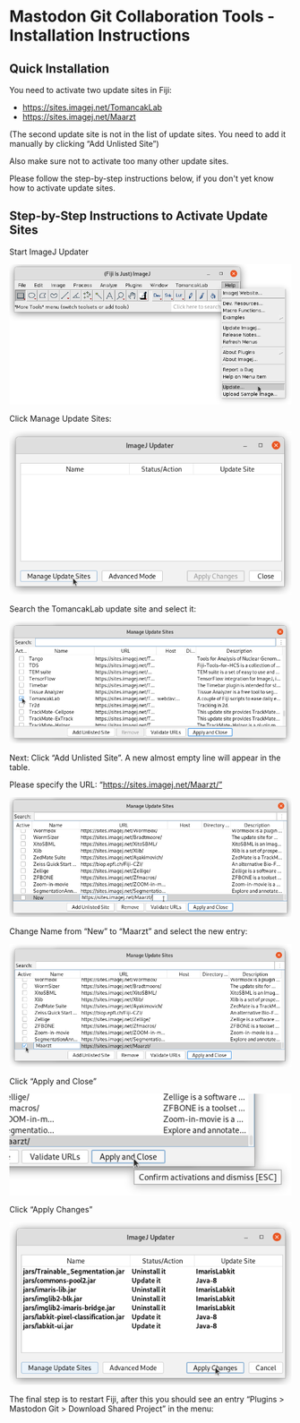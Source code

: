 # Mastodon Git Collaboration Tools - Installation Instructions

## Quick Installation

You need to activate two update sites in Fiji:
- https://sites.imagej.net/TomancakLab
- https://sites.imagej.net/Maarzt

(The second update site is not in the list of update sites. You need to add it manually by clicking “Add Unlisted Site”)

Also make sure not to activate too many other update sites.

Please follow the step-by-step instructions below, if you don't yet know how to activate update sites.

## Step-by-Step Instructions to Activate Update Sites

Start ImageJ Updater

![image](images/image18.png)

Click Manage Update Sites:

![image](images/image15.png)

Search the TomancakLab update site and select it:

![image](images/image2.png)

Next: Click “Add Unlisted Site”. A new almost empty line will appear in the table.

Please specify the URL: “https://sites.imagej.net/Maarzt/”

![image](images/image1.png)

Change Name from “New” to “Maarzt” and select the new entry:

![image](images/image17.png)

Click “Apply and Close”

![image](images/image32.png)

Click “Apply Changes”

![image](images/image13.png)

The final step is to restart Fiji, after this you should see an entry “Plugins > Mastodon Git > Download Shared Project” in the menu:
